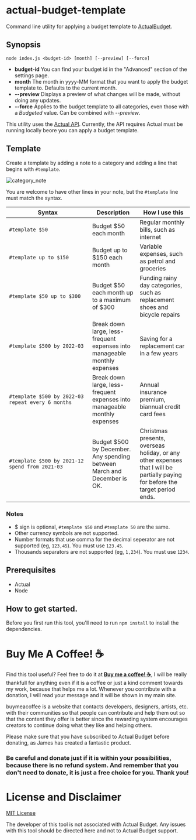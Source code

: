 # actual-budget-template
Command line utility for applying a budget template to [ActualBudget](https://actualbudget.com/).

## Synopsis
```
node index.js <budget-id> [month] [--preview] [--force]
```
* **budget-id** You can find your budget id in the "Advanced" section of the settings page. 
* **month** The month in yyyy-MM format that you want to apply the budget template to.  Defaults to the current month.
* **--preview** Displays a preview of what changes will be made, without doing any updates.
* **--force** Applies to the budget template to all categories, even those with a *Budgeted* value.  Can be combined with *--preview*.

This utility uses the [Actual API](https://actualbudget.com/docs/developers/using-the-API/). Currently, the API requires Actual must be running locally beore you can apply a budget template.

## Template

Create a template by adding a note to a category and adding a line that begins with ```#template```.  

![category_note](https://user-images.githubusercontent.com/335468/141658974-1fb72d02-d30d-4c24-826a-eb2574e360d5.png)

You are welcome to have other lines in your note, but the ```#template``` line must match the syntax.

| Syntax | Description | How I use this |
| ------ | --- | --- |
| ```#template $50``` | Budget $50 each month | Regular monthly bills, such as internet |
| ```#template up to $150``` | Budget up to $150 each month | Variable expenses, such as petrol and groceries |
| ```#template $50 up to $300``` | Budget $50 each month up to a maximum of $300 | Funding rainy day categories, such as replacement shoes and bicycle repairs |
| ```#template $500 by 2022‑03``` | Break down large, less-frequent expenses into manageable monthly expenses | Saving for a replacement car in a few years |
| ```#template $500 by 2022‑03 repeat every 6 months``` | Break down large, less-frequent expenses into manageable monthly expenses | Annual insurance premium, biannual credit card fees |
| ```#template $500 by 2021‑12 spend from 2021-03``` | Budget $500 by December. Any spending between March and December is OK. | Christmas presents, overseas holiday, or any other expenses that I will be partially paying for before the target period ends. |




### Notes
* $ sign is optional, ```#template $50``` and ```#template 50``` are the same.
* Other currency symbols are not supported.
* Number formats that use comma for the decimal seperator are not supported (eg, ```123,45```). You must use ```123.45```.
* Thousands separators are not supported (eg, ```1,234```).  You must use ```1234```.

## Prerequisites
* Actual
* Node

## How to get started.
Before you first run this tool, you'll need to run ```npm install``` to install the dependencies.

# Buy Me A Coffee! :coffee:

Find this tool useful?  Feel free to do it at [__Buy me a coffee! :coffee:__](https://www.buymeacoffee.com/bdoherty), I will be really thankfull for anything even if it is a coffee or just a kind comment towards my work, because that helps me a lot. Whenever you contribute with a donation, I will read your message and it will be shown in my main site.

buymeacoffee is a website that contacts developers, designers, artists, etc. with their communities so that people can contribute and help them out so that the content they offer is better since the rewarding system encourages creators to continue doing what they like and helping others.

Please make sure that you have subscribed to Actual Budget before donating, as James has created a fantastic product.

### Be careful and donate just if it is within your possibilities, because there is no refund system. And remember that you don't need to donate, it is just a free choice for you. Thank you!

# License and Disclaimer
[MIT License](LICENSE)

The developer of this tool is not associated with Actual Budget.  Any issues with this tool should be directed here and not to Actual Budget support.

